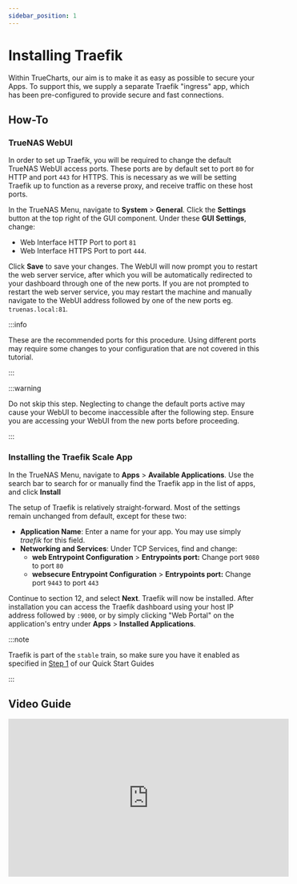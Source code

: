 ```yaml
---
sidebar_position: 1
---
```


# Installing Traefik

Within TrueCharts, our aim is to make it as easy as possible to secure your Apps.
To support this, we supply a separate Traefik "ingress" app, which has been pre-configured to provide secure and fast connections.

## How-To

### TrueNAS WebUI

In order to set up Traefik, you will be required to change the default TrueNAS WebUI access ports.
These ports are by default set to port `80` for HTTP and port `443` for HTTPS.
This is necessary as we will be setting Traefik up to function as a reverse proxy, and receive traffic on these host ports.

In the TrueNAS Menu, navigate to **System** > **General**. Click the **Settings** button at the top right of the GUI component.
Under these **GUI Settings**, change:

- Web Interface HTTP Port to port `81`
- Web Interface HTTPS Port to port `444`.

Click **Save** to save your changes. The WebUI will now prompt you to restart the web server service,
after which you will be automatically redirected to your dashboard through one of the new ports.
If you are not prompted to restart the web server service, you may restart the machine and manually navigate
to the WebUI address followed by one of the new ports eg. `truenas.local:81`.

:::info

These are the recommended ports for this procedure. Using different ports may require some
changes to your configuration that are not covered in this tutorial.

:::

:::warning

Do not skip this step. Neglecting to change the default ports active may cause your WebUI to become inaccessible after the following step.
Ensure you are accessing your WebUI from the new ports before proceeding.

:::

### Installing the Traefik Scale App

In the TrueNAS Menu, navigate to **Apps** > **Available Applications**. Use the search bar to search for or manually
find the Traefik app in the list of apps, and click **Install**

The setup of Traefik is relatively straight-forward. Most of the settings remain unchanged from default, except for these two:

- **Application Name**: Enter a name for your app. You may use simply _traefik_ for this field.
- **Networking and Services**: Under TCP Services, find and change:
  - **web Entrypoint Configuration** > **Entrypoints port:**
    Change port `9080` to port `80`
  - **websecure Entrypoint Configuration** > **Entrypoints port:**
    Change port `9443` to port `443`

Continue to section 12, and select **Next**. Traefik will now be installed.
After installation you can access the Traefik dashboard using your host IP address followed by `:9000`, or by simply clicking "Web Portal" on the application's entry under **Apps** > **Installed Applications**.

:::note

Traefik is part of the `stable` train, so make sure you have it enabled as specified in [Step 1](https://truecharts.org/manual/Quick-Start%20Guides/01-Adding-TrueCharts/) of our Quick Start Guides

:::

## Video Guide

<iframe width="560" height="315" src="https://www.youtube.com/embed/bWNPfrKjawI" title="YouTube video player" frameBorder="0" allow="accelerometer; autoplay; clipboard-write; encrypted-media; gyroscope; picture-in-picture" allowFullScreen></iframe>
